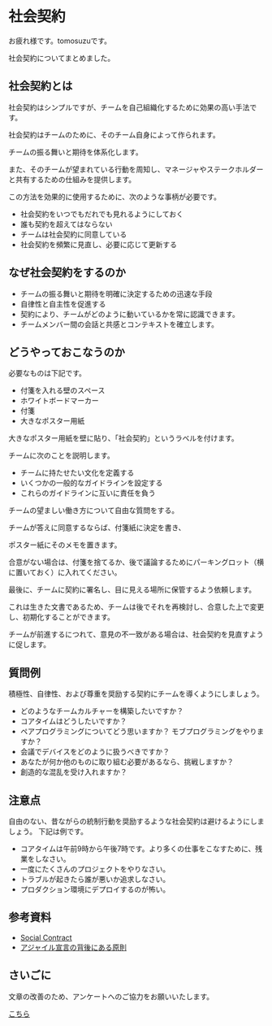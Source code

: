 # 社会契約

お疲れ様です。tomosuzuです。

社会契約についてまとめました。

## 社会契約とは

社会契約はシンプルですが、チームを自己組織化するために効果の高い手法です。

社会契約はチームのために、そのチーム自身によって作られます。

チームの振る舞いと期待を体系化します。

また、そのチームが望まれている行動を周知し、マネージャやステークホルダーと共有するための仕組みを提供します。

この方法を効果的に使用するために、次のような事柄が必要です。

* 社会契約をいつでもだれでも見れるようにしておく
* 誰も契約を超えてはならない
* チームは社会契約に同意している
* 社会契約を頻繁に見直し、必要に応じて更新する

## なぜ社会契約をするのか

* チームの振る舞いと期待を明確に決定するための迅速な手段
* 自律性と自主性を促進する
* 契約により、チームがどのように動いているかを常に認識できます。
* チームメンバー間の会話と共感とコンテキストを確立します。

## どうやっておこなうのか

必要なものは下記です。

* 付箋を入れる壁のスペース
* ホワイトボードマーカー
* 付箋
* 大きなポスター用紙

大きなポスター用紙を壁に貼り、「社会契約」というラベルを付けます。

チームに次のことを説明します。

* チームに持たせたい文化を定義する
* いくつかの一般的なガイドラインを設定する
* これらのガイドラインに互いに責任を負う

チームの望ましい働き方について自由な質問をする。

チームが答えに同意するならば、付箋紙に決定を書き、

ポスター紙にそのメモを置きます。

合意がない場合は、付箋を捨てるか、後で議論するためにパーキングロット（横に置いておく）に入れてください。

最後に、チームに契約に署名し、目に見える場所に保管するよう依頼します。

これは生きた文書であるため、チームは後でそれを再検討し、合意した上で変更し、初期化することができます。

チームが前進するにつれて、意見の不一致がある場合は、社会契約を見直すように促します。

## 質問例

積極性、自律性、および尊重を奨励する契約にチームを導くようにしましょう。

* どのようなチームカルチャーを構築したいですか？
* コアタイムはどうしたいですか？
* ペアプログラミングについてどう思いますか？ モブプログラミングをやりますか？
* 会議でデバイスをどのように扱うべきですか？
* あなたが何か他のものに取り組む必要があるなら、挑戦しますか？
* 創造的な混乱を受け入れますか？

## 注意点

自由のない、昔ながらの統制行動を奨励するような社会契約は避けるようにしましょう。
下記は例です。

* コアタイムは午前9時から午後7時です。より多くの仕事をこなすために、残業をしなさい。
* 一度にたくさんのプロジェクトをやりなさい。
* トラブルが起きたら誰が悪いか追求しなさい。
* プロダクション環境にデプロイするのが怖い。

## 参考資料
* [Social Contract](https://openpracticelibrary.com/practice/social-contract/)
* [アジャイル宣言の背後にある原則](https://agilemanifesto.org/iso/ja/principles.html)

## さいごに

文章の改善のため、アンケートへのご協力をお願いいたします。

[こちら](https://forms.gle/TKUJ2Gs9EoH2jQvp7)

